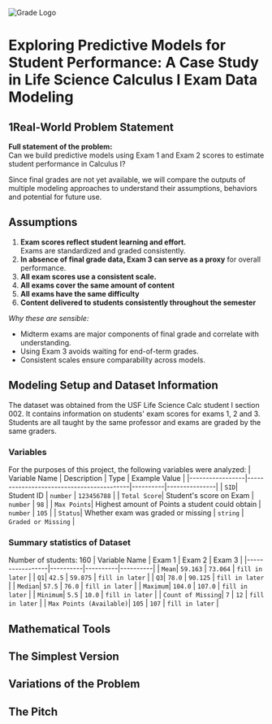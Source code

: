 ![Grade Logo](https://github.com/user-attachments/assets/3f6d9f0e-31bf-426a-8834-5e05d9c12180)

# Exploring Predictive Models for Student Performance: A Case Study in Life Science Calculus I Exam Data Modeling

## 1Real-World Problem Statement
**Full statement of the problem:**  
Can we build predictive models using Exam 1 and Exam 2 scores to estimate student performance in Calculus I? 

Since final grades are not yet available, we will compare the outputs of multiple modeling approaches to understand their assumptions, behaviors and potential for future use.

## Assumptions
1. **Exam scores reflect student learning and effort.**  
   Exams are standardized and graded consistently.  
2. **In absence of final grade data, Exam 3 can serve as a proxy** for overall performance.  
3. **All exam scores use a consistent scale.**
4. **All exams cover the same amount of content**
5. **All exams have the same difficulty**
6. **Content delivered to students consistently throughout the semester**

*Why these are sensible:*  
- Midterm exams are major components of final grade and correlate with understanding.  
- Using Exam 3 avoids waiting for end-of-term grades.  
- Consistent scales ensure comparability across models.

## Modeling Setup and Dataset Information
The dataset was obtained from the USF Life Science Calc student I section 002. It contains information on students' exam scores for exams 1, 2 and 3. Students are all taught by the same professor and exams are graded by the same graders.
### Variables 
For the purposes of this project, the following variables were analyzed:
| Variable Name   | Description                              | Type     | Example Value |
|-----------------|------------------------------------------|----------|---------------|
| `SID`| Student ID | `number` | `123456788` |
| `Total Score`| Student's score on Exam | `number` | `98` |
| `Max Points`| Highest amount of Points a student could obtain | `number` | `105` |
| `Status`| Whether exam was graded or missing | `string` | `Graded or Missing` |

### Summary statistics of Dataset
Number of students: 160 
| Variable Name   | Exam 1     | Exam 2     | Exam 3     |
|-----------------|----------|----------|----------|
| `Mean`|  `59.163` | `73.064` | `fill in later` |
| `Q1`|  `42.5` | `59.875` | `fill in later` |
| `Q3`|  `78.0` | `90.125` | `fill in later` |
| `Median`| `57.5` | `76.0` | `fill in later` |
| `Maximum`|  `104.0` | `107.0` | `fill in later` |
| `Minimum`|  `5.5` | `10.0` | `fill in later` |
| `Count of Missing`|  `7` | `12` | `fill in later` |
| `Max Points (Available)`|  `105` | `107` | `fill in later` |





## Mathematical Tools

## The Simplest Version

## Variations of the Problem

## The Pitch
